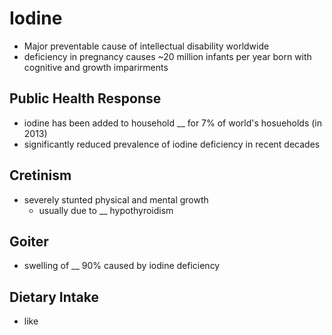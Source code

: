 # Iodine
- Major preventable cause of intellectual disability worldwide
- deficiency in pregnancy causes ~20 million infants per year born with cognitive and growth imparirments
## Public Health Response
- iodine has  been added to household __ for 7% of world's hosueholds (in 2013)
- significantly reduced prevalence of iodine deficiency in recent decades
## Cretinism
- severely stunted physical and mental growth
	- usually due to __ hypothyroidism
## Goiter
- swelling of __ 90% caused by iodine deficiency
## Dietary Intake
- like